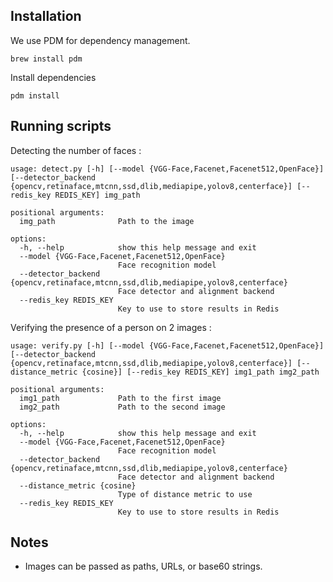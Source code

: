## Installation

We use PDM for dependency management.

```
brew install pdm
```

Install dependencies

```
pdm install
```

## Running scripts

Detecting the number of faces :

```
usage: detect.py [-h] [--model {VGG-Face,Facenet,Facenet512,OpenFace}] [--detector_backend {opencv,retinaface,mtcnn,ssd,dlib,mediapipe,yolov8,centerface}] [--redis_key REDIS_KEY] img_path

positional arguments:
  img_path              Path to the image

options:
  -h, --help            show this help message and exit
  --model {VGG-Face,Facenet,Facenet512,OpenFace}
                        Face recognition model
  --detector_backend {opencv,retinaface,mtcnn,ssd,dlib,mediapipe,yolov8,centerface}
                        Face detector and alignment backend
  --redis_key REDIS_KEY
                        Key to use to store results in Redis
```

Verifying the presence of a person on 2 images :

```
usage: verify.py [-h] [--model {VGG-Face,Facenet,Facenet512,OpenFace}] [--detector_backend {opencv,retinaface,mtcnn,ssd,dlib,mediapipe,yolov8,centerface}] [--distance_metric {cosine}] [--redis_key REDIS_KEY] img1_path img2_path

positional arguments:
  img1_path             Path to the first image
  img2_path             Path to the second image

options:
  -h, --help            show this help message and exit
  --model {VGG-Face,Facenet,Facenet512,OpenFace}
                        Face recognition model
  --detector_backend {opencv,retinaface,mtcnn,ssd,dlib,mediapipe,yolov8,centerface}
                        Face detector and alignment backend
  --distance_metric {cosine}
                        Type of distance metric to use
  --redis_key REDIS_KEY
                        Key to use to store results in Redis
```

## Notes

- Images can be passed as paths, URLs, or base60 strings.
